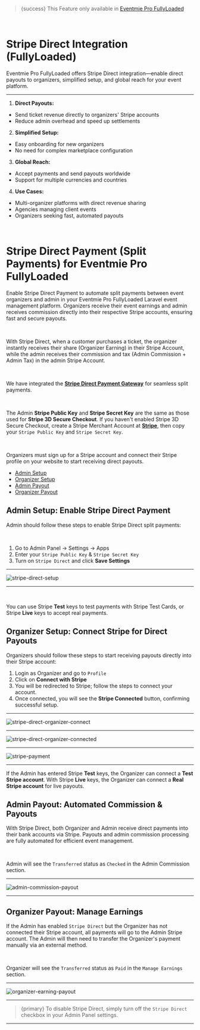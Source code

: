 <!--
Meta Description: Learn how to enable and configure Stripe Direct Payment (split payments) in Eventmie Pro FullyLoaded. Step-by-step guide for admin and organizer setup, automated payouts, and secure commission management in your Laravel event management platform.
Meta Keywords: Stripe Direct, split payments, Eventmie Pro FullyLoaded, Laravel Stripe integration, payout automation, organizer earnings, admin commission, payment gateway, event management, Classiebit
-->
> {success} This Feature only available in [Eventmie Pro FullyLoaded](https://classiebit.com/eventmie-pro-fullyloaded)

<br>

# Stripe Direct Integration (FullyLoaded)

Eventmie Pro FullyLoaded offers Stripe Direct integration—enable direct payouts to organizers, simplified setup, and global reach for your event platform.

---

1. **Direct Payouts:**
  - Send ticket revenue directly to organizers' Stripe accounts
  - Reduce admin overhead and speed up settlements
2. **Simplified Setup:**
  - Easy onboarding for new organizers
  - No need for complex marketplace configuration
3. **Global Reach:**
  - Accept payments and send payouts worldwide
  - Support for multiple currencies and countries
4. **Use Cases:**
  - Multi-organizer platforms with direct revenue sharing
  - Agencies managing client events
  - Organizers seeking fast, automated payouts


<br>

# Stripe Direct Payment (Split Payments) for Eventmie Pro FullyLoaded

Enable Stripe Direct Payment to automate split payments between event organizers and admin in your Eventmie Pro FullyLoaded Laravel event management platform. Organizers receive their event earnings and admin receives commission directly into their respective Stripe accounts, ensuring fast and secure payouts.

<br>

With Stripe Direct, when a customer purchases a ticket, the organizer instantly receives their share (Organizer Earning) in their Stripe Account, while the admin receives their commission and tax (Admin Commission + Admin Tax) in the admin Stripe Account.

<br>

We have integrated the **[Stripe Direct Payment Gateway](https://stripe.com/docs/connect/enable-payment-acceptance-guide?platform=web)** for seamless split payments.

<br>

The Admin **Stripe Public Key** and **Stripe Secret Key** are the same as those used for **Stripe 3D Secure Checkout**. If you haven't enabled Stripe 3D Secure Checkout, create a Stripe Merchant Account at **[Stripe](https://stripe.com)**, then copy your `Stripe Public Key` and `Stripe Secret Key`.

<br>

Organizers must sign up for a Stripe account and connect their Stripe profile on your website to start receiving direct payouts.

-   [Admin Setup](#admin-setup)
-   [Organizer Setup](#organizer-setup)
-   [Admin Payout](#admin-payout)
-   [Organizer Payout](#organizer-payout)

<a name="admin-setup"></a>

## Admin Setup: Enable Stripe Direct Payment

Admin should follow these steps to enable Stripe Direct split payments:

<br>

1. Go to Admin Panel -> Settings -> Apps
2. Enter your `Stripe Public Key` & `Stripe Secret Key`
3. Turn on `Stripe Direct` and click **Save Settings**

---

![stripe-direct-setup](/images/v2/EventmieProFullyLoadedV2.0/PaymentGateways.webp "stripe-direct-setup")

---

<br>

You can use Stripe **Test** keys to test payments with Stripe Test Cards, or Stripe **Live** keys to accept real payments.

<a name="organizer-setup"></a>

## Organizer Setup: Connect Stripe for Direct Payouts

Organizers should follow these steps to start receiving payouts directly into their Stripe account:

1. Login as Organizer and go to `Profile`
2. Click on **Connect with Stripe**
3. You will be redirected to Stripe; follow the steps to connect your account.
4. Once connected, you will see the **Stripe Connected** button, confirming successful setup.

---

![stripe-direct-organizer-connect](/images/v2/EventmieProFullyLoadedV2.0/stripe-direct-organizer-connectd.webp "stripe-direct-organizer-connect")

---

![stripe-direct-organizer-connected](/images/v2/EventmieProFullyLoadedV2.0/stripe-direct-organizer-connect.webp "stripe-direct-organizer-connected")

---

![stripe-payment](/images/v2/EventmieProFullyLoadedV2.0/stripe-payment.webp "stripe-payment")

---

If the Admin has entered Stripe **Test** keys, the Organizer can connect a **Test Stripe account**. With Stripe **Live** keys, the Organizer can connect a **Real Stripe account** for live payouts.

<a name="admin-payout"></a>

## Admin Payout: Automated Commission & Payouts

With Stripe Direct, both Organizer and Admin receive direct payments into their bank accounts via Stripe. Payouts and admin commission processing are fully automated for efficient event management.

<br>

Admin will see the `Transferred` status as `Checked` in the Admin Commission section.

---

![admin-commission-payout](/images/v2/EventmieProFullyLoadedV2.0/admin-commission-payout.webp "admin-commission-payout")

---

<a name="organizer-payout"></a>

## Organizer Payout: Manage Earnings

If the Admin has enabled `Stripe Direct` but the Organizer has not connected their Stripe account, all payments will go to the Admin Stripe account. The Admin will then need to transfer the Organizer's payment manually via an external method.

<br>

Organizer will see the `Transferred` status as `Paid` in the `Manage Earnings` section.

---

![organizer-earning-payout](/images/v3/Organiser-payout-manage-earnings-image-48.webp "organizer-earning-payout")

---

> {primary} To disable Stripe Direct, simply turn off the `Stripe Direct` checkbox in your Admin Panel settings.

---
